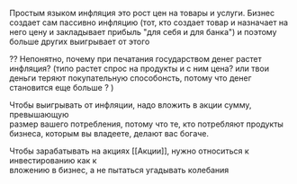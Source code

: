 Простым языком инфляция это рост цен на товары и услуги.
Бизнес создает сам пассивно инфляцию (тот, кто создает товар и назначает на него цену и закладывает прибыль "для себя и для банка") и поэтому больше других выигрывает от этого

?? Непонятно, почему при печатания государством денег растет инфляция? (типо растет спрос на продукты и с ним цена? или твои деньги теряют покупательную способонсть, потому что денег становится еще больше ? )

Чтобы выигрывать от инфляции, надо вложить в акции сумму, превышающую  
размер вашего потребления, потому что те, кто потребляют продукты  
бизнеса, которым вы владеете, делают вас богаче.

Чтобы зарабатывать на акциях [[Акции]], нужно относиться к инвестированию как к  
вложению в бизнес, а не пытаться угадывать колебания